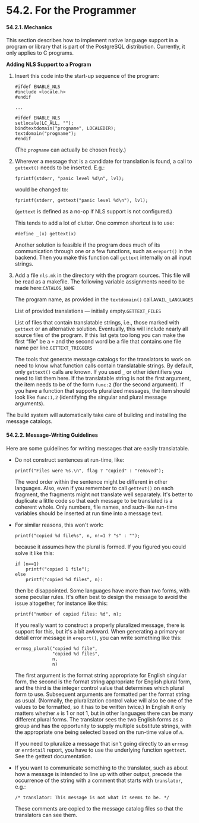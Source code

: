 # 54.2. For the Programmer



#### 54.2.1. Mechanics

This section describes how to implement native language support in a program or library that is part of the PostgreSQL distribution. Currently, it only applies to C programs.

**Adding NLS Support to a Program**

1. Insert this code into the start-up sequence of the program:

   ```text
   #ifdef ENABLE_NLS
   #include <locale.h>
   #endif

   ...

   #ifdef ENABLE_NLS
   setlocale(LC_ALL, "");
   bindtextdomain("progname", LOCALEDIR);
   textdomain("progname");
   #endif
   ```

   \(The _`progname`_ can actually be chosen freely.\)

2. Wherever a message that is a candidate for translation is found, a call to `gettext()` needs to be inserted. E.g.:

   ```text
   fprintf(stderr, "panic level %d\n", lvl);
   ```

   would be changed to:

   ```text
   fprintf(stderr, gettext("panic level %d\n"), lvl);
   ```

   \(`gettext` is defined as a no-op if NLS support is not configured.\)

   This tends to add a lot of clutter. One common shortcut is to use:

   ```text
   #define _(x) gettext(x)
   ```

   Another solution is feasible if the program does much of its communication through one or a few functions, such as `ereport()` in the backend. Then you make this function call `gettext` internally on all input strings.

3. Add a file `nls.mk` in the directory with the program sources. This file will be read as a makefile. The following variable assignments need to be made here:`CATALOG_NAME`

   The program name, as provided in the `textdomain()` call.`AVAIL_LANGUAGES`

   List of provided translations — initially empty.`GETTEXT_FILES`

   List of files that contain translatable strings, i.e., those marked with `gettext` or an alternative solution. Eventually, this will include nearly all source files of the program. If this list gets too long you can make the first “file” be a `+` and the second word be a file that contains one file name per line.`GETTEXT_TRIGGERS`

   The tools that generate message catalogs for the translators to work on need to know what function calls contain translatable strings. By default, only `gettext()` calls are known. If you used `_` or other identifiers you need to list them here. If the translatable string is not the first argument, the item needs to be of the form `func:2` \(for the second argument\). If you have a function that supports pluralized messages, the item should look like `func:1,2` \(identifying the singular and plural message arguments\).

The build system will automatically take care of building and installing the message catalogs.

#### 54.2.2. Message-Writing Guidelines

Here are some guidelines for writing messages that are easily translatable.

* Do not construct sentences at run-time, like:

  ```text
  printf("Files were %s.\n", flag ? "copied" : "removed");
  ```

  The word order within the sentence might be different in other languages. Also, even if you remember to call `gettext()` on each fragment, the fragments might not translate well separately. It's better to duplicate a little code so that each message to be translated is a coherent whole. Only numbers, file names, and such-like run-time variables should be inserted at run time into a message text.

* For similar reasons, this won't work:

  ```text
  printf("copied %d file%s", n, n!=1 ? "s" : "");
  ```

  because it assumes how the plural is formed. If you figured you could solve it like this:

  ```text
  if (n==1)
      printf("copied 1 file");
  else
      printf("copied %d files", n):
  ```

  then be disappointed. Some languages have more than two forms, with some peculiar rules. It's often best to design the message to avoid the issue altogether, for instance like this:

  ```text
  printf("number of copied files: %d", n);
  ```

  If you really want to construct a properly pluralized message, there is support for this, but it's a bit awkward. When generating a primary or detail error message in `ereport()`, you can write something like this:

  ```text
  errmsg_plural("copied %d file",
                "copied %d files",
                n,
                n)
  ```

  The first argument is the format string appropriate for English singular form, the second is the format string appropriate for English plural form, and the third is the integer control value that determines which plural form to use. Subsequent arguments are formatted per the format string as usual. \(Normally, the pluralization control value will also be one of the values to be formatted, so it has to be written twice.\) In English it only matters whether _`n`_ is 1 or not 1, but in other languages there can be many different plural forms. The translator sees the two English forms as a group and has the opportunity to supply multiple substitute strings, with the appropriate one being selected based on the run-time value of _`n`_.

  If you need to pluralize a message that isn't going directly to an `errmsg` or `errdetail` report, you have to use the underlying function `ngettext`. See the gettext documentation.

* If you want to communicate something to the translator, such as about how a message is intended to line up with other output, precede the occurrence of the string with a comment that starts with `translator`, e.g.:

  ```text
  /* translator: This message is not what it seems to be. */
  ```

  These comments are copied to the message catalog files so that the translators can see them.

